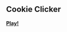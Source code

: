 <h2>Cookie Clicker</h2>
<a href="rbrdlik.github.io/Cookie-Clicker-plus/" style="font-weight: bold;">Play!</a>
